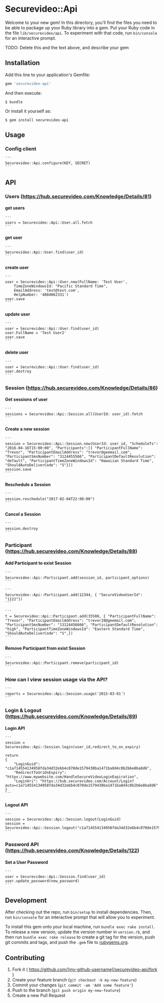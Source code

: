 # Securevideo::Api

Welcome to your new gem! In this directory, you'll find the files you need to be able to package up your Ruby library into a gem. Put your Ruby code in the file `lib/securevideo/api`. To experiment with that code, run `bin/console` for an interactive prompt.

TODO: Delete this and the text above, and describe your gem

## Installation

Add this line to your application's Gemfile:

```ruby
gem 'securevideo-api'
```

And then execute:

    $ bundle

Or install it yourself as:

    $ gem install securevideo-api

## Usage

### Config client
    ```
    Securevideo::Api.configure(KEY, SECRET)
    ```

## API

### Users (https://hub.securevideo.com/Knowledge/Details/81)

#### get users
    ```
    users = Securevideo::Api::User.all.fetch
    ```

#### get user
    ```
    Securevideo::Api::User.find(user_id)
    ```

#### create user
    ```
    user = Securevideo::Api::User.new(FullName: 'Test User',
        TimeZoneWindowsId: "Pacific Standard Time",
        EmailAddress: 'test@test.com',
        HelpNumber: '4084062331')
    user.save
    ```

#### update user
    ```
    user = Securevideo::Api::User.find(user_id)
    user.FullName = 'Test User2'
    user.save
    ```

#### delete user
    ```
    user = Securevideo::Api::User.find(user_id)
    user.destroy
    ```

### Session (https://hub.securevideo.com/Knowledge/Details/86)

#### Get sessions of user
    ```
    sessions = Securevideo::Api::Session.all(UserId: user_id).fetch
    ```

#### Create a new session
    ```
    session = Securevideo::Api::Session.new(UserId: user_id, "ScheduleTs": "2016-04-16T15:00:00", "Participants":[{ "ParticipantFullName": "Trevor", "ParticipantEmailAddress": "trevor@geemail.com", "ParticipantSmsNumber": "3124455566", "ParticipantDefaultResolution": "default", "ParticipantTimeZoneWindowsId": "Hawaiian Standard Time", "ShouldAutoDeliverCode": "S"}])
    session.save
    ```
#### Reschedule a Session
    ```
    session.reschedule("2017-02-04T22:00:00")
    ```

#### Cancel a Session
    ```
    session.destroy
    ```

### Participant (https://hub.securevideo.com/Knowledge/Details/88)

#### Add Participant to exist Session
    ```
    Securevideo::Api::Participant.add(session_id, participant_options)
    ```

    ```
    Securevideo::Api::Participant.add(12344, { "SecureVideoUserId": "1122"})
    ```

    ```
    t = Securevideo::Api::Participant.add(35508, { "ParticipantFullName": "Trevor", "ParticipantEmailAddress": "trevor28@geemail.com", "ParticipantSmsNumber": "13124456666", "ParticipantDefaultResolution": "high", "ParticipantTimeZoneWindowsId": "Eastern Standard Time", "ShouldAutoDeliverCode": "S",})
    ```

#### Remove Participant from exist Session
    ```
    Securevideo::Api::Participant.remove(participant_id)
    ```

### How can I view session usage via the API?
    ```
    reports = Securevideo::Api::Session.usage('2015-03-01')
    ```

### Login & Logout (https://hub.securevideo.com/Knowledge/Details/89)

#### Login API
    ```
    session = Securevideo::Api::Session.login(user_id,redirect_to_on_expiry)

    return
    {
        "LoginGuid": "c1a714554134958fda34d32ebb4c070de1579430ba1471ba8d4c0b2b6e8ba8d6",
        "RedirectToUriOnExpiry": "https://www.mywebsite.com/HandleSecureVideoLoginExpiration",
        "LoginUri": "https://hub.securevideo.com/Account/Login?auto=c1a714554134958fda34d32ebb4c070de1579430ba1471ba8d4c0b2b6e8ba8d6"
    }
    ```
#### Logout API
    ```
    session = Securevideo::Api::Session.logout(LoginGuid)
    session = Securevideo::Api::Session.logout("c1a714554134958fda34d32ebb4c070de1579430ba1471ba8d4c0b2b6e8ba8d6")
    ```

### Password API (https://hub.securevideo.com/Knowledge/Details/122)

#### Set a User Password

    ```
    user = Securevideo::Api::Session.find(user_id)
    user.update_password(new_password)
    ```

## Development

After checking out the repo, run `bin/setup` to install dependencies. Then, run `bin/console` for an interactive prompt that will allow you to experiment.

To install this gem onto your local machine, run `bundle exec rake install`. To release a new version, update the version number in `version.rb`, and then run `bundle exec rake release` to create a git tag for the version, push git commits and tags, and push the `.gem` file to [rubygems.org](https://rubygems.org).

## Contributing

1. Fork it ( https://github.com/[my-github-username]/securevideo-api/fork )
2. Create your feature branch (`git checkout -b my-new-feature`)
3. Commit your changes (`git commit -am 'Add some feature'`)
4. Push to the branch (`git push origin my-new-feature`)
5. Create a new Pull Request
